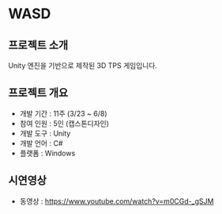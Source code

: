 # WASD
 
## 프로젝트 소개
Unity 엔진을 기반으로 제작된 3D TPS 게임입니다.

## 프로젝트 개요
- 개발 기간 : 11주 (3/23 ~ 6/8)
- 참여 인원 : 5인 (캡스톤디자인)
- 개발 도구 : Unity
- 개발 언어 : C#
- 플랫폼 : Windows

## 시연영상
- 동영상 : https://www.youtube.com/watch?v=m0CGd-_gSJM

